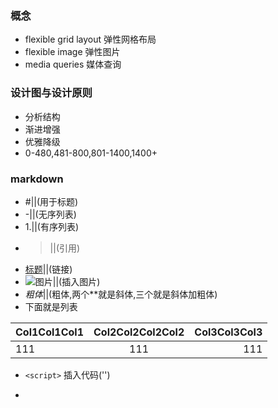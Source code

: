 ### 概念
- flexible grid layout 弹性网格布局
- flexible image 弹性图片
- media queries 媒体查询

### 设计图与设计原则
- 分析结构
- 渐进增强
- 优雅降级
- 0-480,481-800,801-1400,1400+

### markdown
 
- #||(用于标题)
- -||(无序列表)
- 1.||(有序列表)
- >||(引用)
- [标题](url)||(链接)
- ![图片](url)||(插入图片)
- *粗体*||(粗体,两个**就是斜体,三个就是斜体加粗体)
- 下面就是列表

|Col1Col1Col1|Col2Col2Col2Col2|Col3Col3Col3|
| :--- | :---: | ---: |
| 111 | 111 | 111 |

- `<script>` 插入代码('') 
- ```
